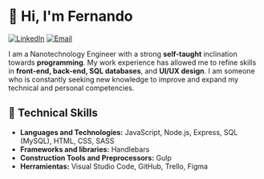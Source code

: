 # 👋 Hi, I'm Fernando

[![LinkedIn](https://img.shields.io/badge/LinkedIn-0A66C2?style=for-the-badge&logo=linkedin&logoColor=white)](https://www.linkedin.com/in/fernando-mercado-dev)
[![Email](https://img.shields.io/badge/Email-0078D4?style=for-the-badge&logo=gmail&logoColor=white)](mailto:fernandomercado.b@hotmail.com)

I am a Nanotechnology Engineer with a strong **self-taught** inclination towards **programming**. My work experience has allowed me to refine skills in **front-end, back-end, SQL databases**, and **UI/UX design**. I am someone who is constantly seeking new knowledge to improve and expand my technical and personal competencies.

## 🔧 Technical Skills
- **Languages and Technologies:** JavaScript, Node.js, Express, SQL (MySQL), HTML, CSS, SASS
- **Frameworks and libraries:** Handlebars
- **Construction Tools and Preprocessors:** Gulp
- **Herramientas:** Visual Studio Code, GitHub, Trello, Figma
